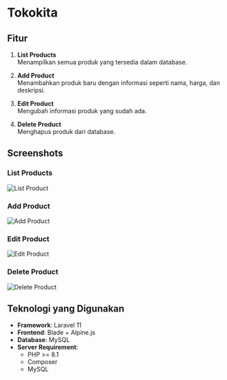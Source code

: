 # Tokokita

## Fitur
1. **List Products**  
   Menampilkan semua produk yang tersedia dalam database.

2. **Add Product**  
   Menambahkan produk baru dengan informasi seperti nama, harga, dan deskripsi.

3. **Edit Product**  
   Mengubah informasi produk yang sudah ada.

4. **Delete Product**  
   Menghapus produk dari database.

## Screenshots
### List Products
![List Product](https://i.imgur.com/JhYs2i6.png)

### Add Product
![Add Product](https://i.imgur.com/sxhpnHI.png)

### Edit Product
![Edit Product](https://i.imgur.com/UFRRAzU.png)

### Delete Product
![Delete Product](https://i.imgur.com/qoW3e1D.png)

## Teknologi yang Digunakan
- **Framework**: Laravel 11
- **Frontend**: Blade + Alpine.js
- **Database**: MySQL
- **Server Requirement**:
  - PHP >= 8.1
  - Composer
  - MySQL
   
